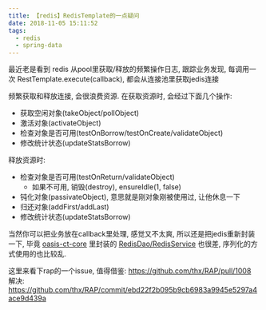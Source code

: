 ```yaml
---
title: 【redis】RedisTemplate的一点疑问
date: 2018-11-05 15:11:52
tags:
  - redis
  - spring-data
---
```


最近老是看到 redis 从pool里获取/释放的频繁操作日志, 跟踪业务发现, 每调用一次 RestTemplate.execute(callback), 都会从连接池里获取jedis连接

频繁获取和释放连接, 会很浪费资源.
在获取资源时, 会经过下面几个操作:

- 获取空闲对象(takeObject/pollObject)
- 激活对象(activateObject)
- 检查对象是否可用(testOnBorrow/testOnCreate/validateObject)
- 修改统计状态(updateStatsBorrow)

释放资源时:

- 检查对象是否可用(testOnReturn/validateObject)
    - 如果不可用, 销毁(destroy), ensureIdle(1, false)
- 钝化对象(passivateObject), 意思就是刚对象刚被使用过, 让他休息一下
- 归还对象(addFirst/addLast)
- 修改统计状态(updateStatsBorrow)

当然你可以把业务放在callback里处理, 感觉又不太爽, 所以还是把jedis重新封装一下, 毕竟 [oasis-ct-core](/oasis-ct/oasis-ct-core) 里封装的 [RedisDao/RedisService](/oasis-ct/oasis-ct-core/src/master/src/main/java/cn/oasis/core/config/RedisConfiguration.java) 也很差, 序列化的方式使用的也比较乱.

这里来看下rap的一个issue, 值得借鉴: 
https://github.com/thx/RAP/pull/1008
解决:
https://github.com/thx/RAP/commit/ebd22f2b095b9cb6983a9945e5297a4ace9d439a

